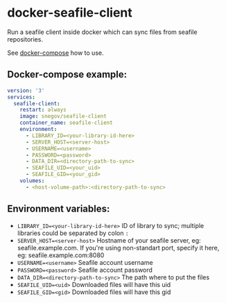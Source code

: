 # docker-seafile-client
Run a seafile client inside docker which can sync files from seafile repositories.

See [docker-compose](docker-compose.example.yml) how to use.

## Docker-compose example:
```yaml
version: '3'
services:
  seafile-client:
    restart: always
    image: snegov/seafile-client
    container_name: seafile-client
    environment:
      - LIBRARY_ID=<your-library-id-here>
      - SERVER_HOST=<server-host>
      - USERNAME=<username>
      - PASSWORD=<password>
      - DATA_DIR=<directory-path-to-sync>
      - SEAFILE_UID=<your_uid>
      - SEAFILE_GID=<your_gid>
    volumes:
      - <host-volume-path>:<directory-path-to-sync>
```

## Environment variables:
 - `LIBRARY_ID=<your-library-id-here>`  ID of library to sync; multiple libraries could be separated by colon `:`
 - `SERVER_HOST=<server-host>`          Hostname of your seafile server, eg: seafile.example.com. If you're using non-standart port, specify it here, eg: seafile.example.com:8080
 - `USERNAME=<username>`                Seafile account username
 - `PASSWORD=<password>`                Seafile account password
 - `DATA_DIR=<directory-path-to-sync>`  The path where to put the files
 - `SEAFILE_UID=<uid>`                  Downloaded files will have this uid
 - `SEAFILE_GID=<gid>`                  Downloaded files will have this gid
